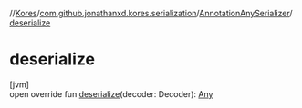 //[Kores](../../../index.md)/[com.github.jonathanxd.kores.serialization](../index.md)/[AnnotationAnySerializer](index.md)/[deserialize](deserialize.md)

# deserialize

[jvm]\
open override fun [deserialize](deserialize.md)(decoder: Decoder): [Any](https://kotlinlang.org/api/latest/jvm/stdlib/kotlin/-any/index.html)
